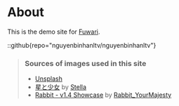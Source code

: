 # About

This is the demo site for [Fuwari](https://github.com/nguyenbinhanltv/nguyenbinhanltv).

::github{repo="nguyenbinhanltv/nguyenbinhanltv"}

> ### Sources of images used in this site
>
> - [Unsplash](https://unsplash.com/)
> - [星と少女](https://www.pixiv.net/artworks/108916539) by [Stella](https://www.pixiv.net/users/93273965)
> - [Rabbit - v1.4 Showcase](https://civitai.com/posts/586908) by [Rabbit_YourMajesty](https://civitai.com/user/Rabbit_YourMajesty)
